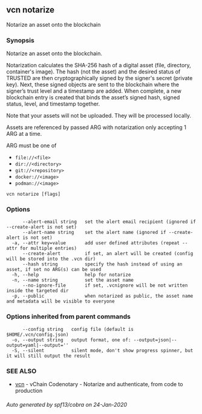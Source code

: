 ## vcn notarize

Notarize an asset onto the blockchain

### Synopsis


Notarize an asset onto the blockchain.

Notarization calculates the SHA-256 hash of a digital asset 
(file, directory, container's image). 
The hash (not the asset) and the desired status of TRUSTED are then 
cryptographically signed by the signer's secret (private key). 
Next, these signed objects are sent to the blockchain where the signer’s
trust level and a timestamp are added. 
When complete, a new blockchain entry is created that binds the asset’s
signed hash, signed status, level, and timestamp together. 

Note that your assets will not be uploaded. They will be processed locally.

Assets are referenced by passed ARG with notarization only accepting 
1 ARG at a time.

ARG must be one of
- `file://<file>`
- `dir://<directory>`
- `git://<repository>`
- `docker://<image>`
- `podman://<image>`

```
vcn notarize [flags]
```

### Options

```
      --alert-email string   set the alert email recipient (ignored if --create-alert is not set)
      --alert-name string    set the alert name (ignored if --create-alert is not set)
  -a, --attr key=value       add user defined attributes (repeat --attr for multiple entries)
      --create-alert         if set, an alert will be created (config will be stored into the .vcn dir)
      --hash string          specify the hash instead of using an asset, if set no ARG(s) can be used
  -h, --help                 help for notarize
  -n, --name string          set the asset name
      --no-ignore-file       if set, .vcnignore will be not written inside the targeted dir
  -p, --public               when notarized as public, the asset name and metadata will be visible to everyone
```

### Options inherited from parent commands

```
      --config string   config file (default is $HOME/.vcn/config.json)
  -o, --output string   output format, one of: --output=json|--output=yaml|--output=''
  -S, --silent          silent mode, don't show progress spinner, but it will still output the result
```

### SEE ALSO

* [vcn](vcn.md)	 - vChain Codenotary - Notarize and authenticate, from code to production

###### Auto generated by spf13/cobra on 24-Jan-2020
